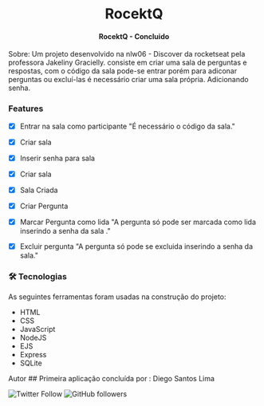 <h1 align="center"> 
 RocektQ 
</h1>

<h4 align="center"> 
 RocektQ -  Concluido
</h4>

Sobre: Um projeto desenvolvido na nlw06 - Discover da rocketseat pela professora Jakeliny Gracielly.
consiste em criar uma sala de perguntas e respostas, com o código da sala pode-se entrar porém para adiconar perguntas ou excluí-las é necessário criar uma sala própria.
Adicionando senha.



### Features
- [x] Entrar na sala como participante "É necessário o código da sala."
- [x] Criar sala
- [x] Inserir senha para sala
- [x] Criar sala
- [x] Sala Criada
- [x] Criar Pergunta
- [x] Marcar Pergunta como lida "A pergunta só pode ser marcada como lida inserindo a senha da sala ."
- [x] Excluir pergunta "A pergunta só pode se excluida inserindo a senha da sala."




### 🛠 Tecnologias

As seguintes ferramentas foram usadas na construção do projeto:

- HTML
- CSS
- JavaScript
- NodeJS
- EJS
- Express
- SQLite


Autor ##
Primeira aplicação concluída por : Diego Santos Lima

<img alt="Twitter Follow" src="https://img.shields.io/twitter/follow/Dihdie2016?style=social">

<img alt="GitHub followers" src="https://img.shields.io/github/followers/Dihsl1986?style=social">
